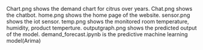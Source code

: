 Chart.png shows the demand chart for citrus over years.
Chat.png shows the chatbot.
home.png shows the home page of the website.
sensor.png shows the iot sensor.
temp.png shows the monitored room temperature, humidity, product temperture.
outputgraph.png shows the predicted output of the model.
demand_forecast.ipynb is the predictive machine learning model(Arima) 
